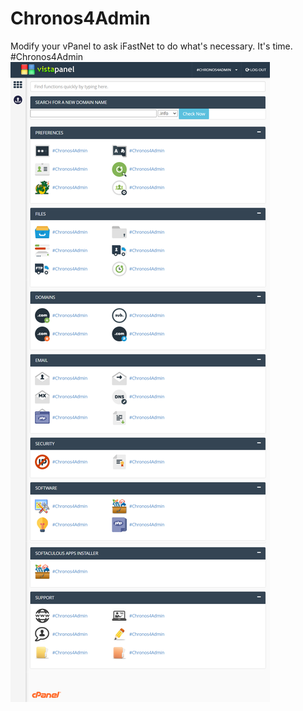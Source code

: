 # Chronos4Admin
Modify your vPanel to ask iFastNet to do what's necessary. It's time. #Chronos4Admin
[![#Chronos4Admin](Chronos4Admin.png "#Chronos4Admin")](https://www.byet.net/index.php?/profile/523351-chronos/)
